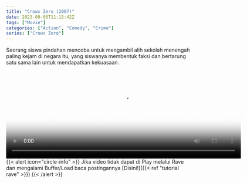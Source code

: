 ```yaml
---
title: "Crows Zero (2007)"
date: 2023-09-06T11:15:42Z
tags: ["Movie"]
categories: ["Action", "Comedy", "Crime"]
series: ["Crows Zero"]
---
```


Seorang siswa pindahan mencoba untuk mengambil alih sekolah menengah paling kejam di negara itu, yang siswanya membentuk faksi dan bertarung satu sama lain untuk mendapatkan kekuasaan.

<video id="video-2" 
class="art-preview lazy video-js vjs-default-skin vjs-big-play-centered" 
controls preload="auto" 
width="640" 
height="240"
poster="https://www.themoviedb.org/t/p/original/k37Al5YJEEsPFlJOZtbSBSFIwge.jpg" 
data-setup='{ "example_option": true, "width": "auto", "height": "auto", "techOrder": ["html5","flash"] }' 
onseeked="true"> <source src="https://kp3d-my.sharepoint.com/personal/ryoo_kp3d_onmicrosoft_com/_layouts/15/download.aspx?share=EScv-65_OEJPrmamk-RjdG8BPltabMdQBlyTUIzECcWEbQ" type='video/mp4'>
</video>
<br>
{{< alert icon="circle-info" >}}
Jika video tidak dapat di Play melalui Rave dan mengalami Buffer/Load baca postingannya [Disini!]({{< ref "tutorial rave" >}})
{{< /alert >}}

